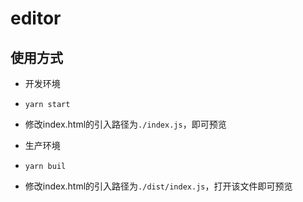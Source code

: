 # editor

## 使用方式

- 开发环境
 - `yarn start`
 - 修改index.html的引入路径为`./index.js`，即可预览
 
 - 生产环境
  - `yarn buil`
  - 修改index.html的引入路径为`./dist/index.js`，打开该文件即可预览
